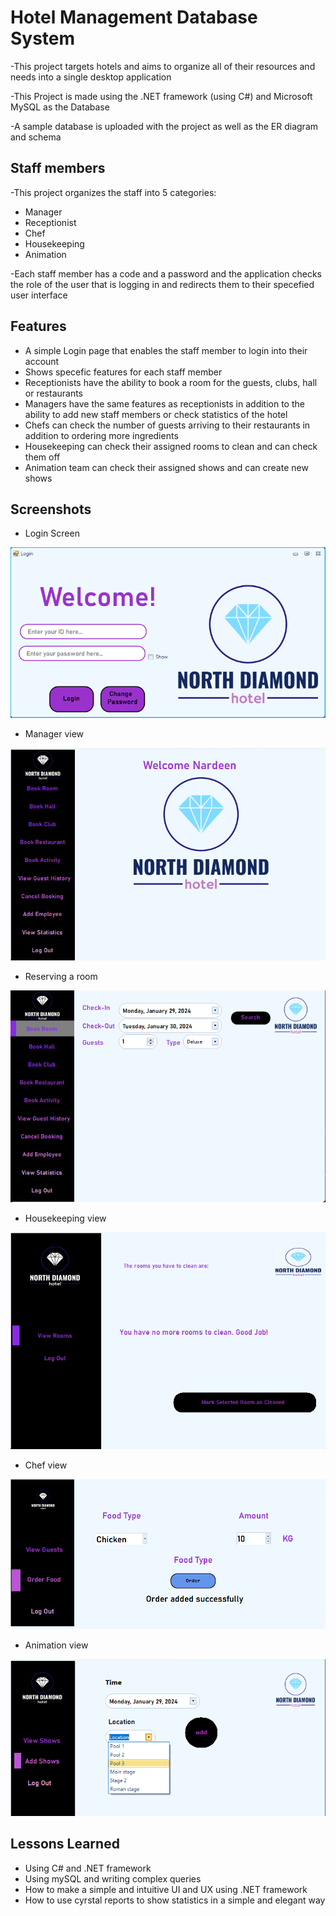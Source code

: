 
# Hotel Management Database System

-This project targets hotels and aims to organize all of their resources and needs into a single desktop application

-This Project is made using the .NET framework (using C#) and Microsoft MySQL as the Database

-A sample database is uploaded with the project as well as the ER diagram and schema

Staff members
-
-This project organizes the staff into 5 categories:

- Manager
- Receptionist
- Chef
- Housekeeping
- Animation

-Each staff member has a code and a password and the application checks the role of the user that is logging in and redirects them to their specefied user interface


## Features

- A simple Login page that enables the staff member to login into their account
- Shows specefic features for each staff member
- Receptionists have the ability to book a room for the guests, clubs, hall or restaurants
- Managers have the same features as receptionists in addition to the ability to add new staff members or check statistics of the hotel
- Chefs can check the number of guests arriving to their restaurants in addition to ordering more ingredients
- Housekeeping can check their assigned rooms to clean and can check them off
- Animation team can check their assigned shows and can create new shows

## Screenshots

- Login Screen
  
![App Screenshot](https://github.com/DanielGebraiel/Hotel-Management-Database-System/blob/main/Screenshots/ndh1.png)

- Manager view
  
![App Screenshot](https://github.com/DanielGebraiel/Hotel-Management-Database-System/blob/main/Screenshots/ndh6.png)

- Reserving a room
  
![App Screenshot](https://github.com/DanielGebraiel/Hotel-Management-Database-System/blob/main/Screenshots/ndh5.png)

- Housekeeping view
  
![App Screenshot](https://github.com/DanielGebraiel/Hotel-Management-Database-System/blob/main/Screenshots/ndh2.png)

- Chef view
  
![App Screenshot](https://github.com/DanielGebraiel/Hotel-Management-Database-System/blob/main/Screenshots/ndh3.png)

- Animation view
  
![App Screenshot](https://github.com/DanielGebraiel/Hotel-Management-Database-System/blob/main/Screenshots/ndh4.png)

## Lessons Learned

- Using C# and .NET framework
- Using mySQL and writing complex queries
- How to make a simple and intuitive UI and UX using .NET framework
- How to use cyrstal reports to show statistics in a simple and elegant way
